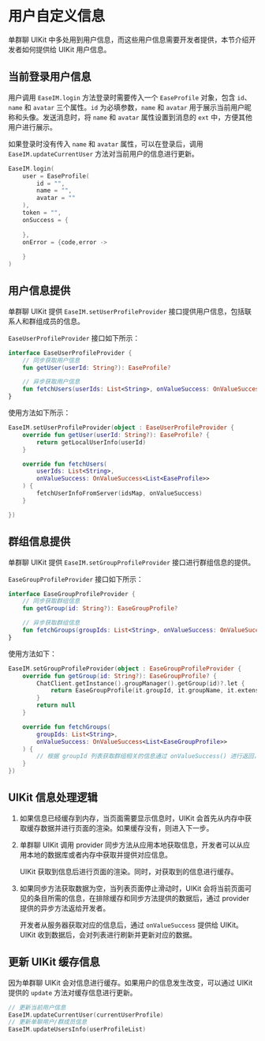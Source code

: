 # 用户自定义信息

<Toc />

单群聊 UIKit 中多处用到用户信息，而这些用户信息需要开发者提供，本节介绍开发者如何提供给 UIKit 用户信息。

## 当前登录用户信息

用户调用 `EaseIM.login` 方法登录时需要传入一个 `EaseProfile` 对象，包含 `id`、`name` 和 `avatar` 三个属性。`id` 为必填参数，`name` 和 `avatar` 用于展示当前用户昵称和头像。发送消息时，将 `name` 和 `avatar` 属性设置到消息的 `ext` 中，方便其他用户进行展示。

如果登录时没有传入 `name` 和 `avatar` 属性，可以在登录后，调用 `EaseIM.updateCurrentUser` 方法对当前用户的信息进行更新。

```kotlin
EaseIM.login(
    user = EaseProfile(
        id = "",
        name = "",
        avatar = ""
    ),
    token = "", 
    onSuccess = {
                        
    }, 
    onError = {code,error ->
                
    }
)
```

## 用户信息提供

单群聊 UIKit 提供 `EaseIM.setUserProfileProvider` 接口提供用户信息，包括联系人和群组成员的信息。

`EaseUserProfileProvider` 接口如下所示：

```kotlin
interface EaseUserProfileProvider {
    // 同步获取用户信息
    fun getUser(userId: String?): EaseProfile?

    // 异步获取用户信息
    fun fetchUsers(userIds: List<String>, onValueSuccess: OnValueSuccess<List<EaseProfile>>)
}
```

使用方法如下所示：

```kotlin
EaseIM.setUserProfileProvider(object : EaseUserProfileProvider {
    override fun getUser(userId: String?): EaseProfile? {
        return getLocalUserInfo(userId)
    }

    override fun fetchUsers(
        userIds: List<String>,
        onValueSuccess: OnValueSuccess<List<EaseProfile>>
    ) {
        fetchUserInfoFromServer(idsMap, onValueSuccess)
    }

})

```

## 群组信息提供

单群聊 UIKit 提供 `EaseIM.setGroupProfileProvider` 接口进行群组信息的提供。

`EaseGroupProfileProvider` 接口如下所示：

```kotlin
interface EaseGroupProfileProvider {
    // 同步获取群组信息
    fun getGroup(id: String?): EaseGroupProfile?

    // 异步获取群组信息
    fun fetchGroups(groupIds: List<String>, onValueSuccess: OnValueSuccess<List<EaseGroupProfile>>)
}
```

使用方法如下：

```kotlin
EaseIM.setGroupProfileProvider(object : EaseGroupProfileProvider {
    override fun getGroup(id: String?): EaseGroupProfile? {
        ChatClient.getInstance().groupManager().getGroup(id)?.let {
            return EaseGroupProfile(it.groupId, it.groupName, it.extension)
        }
        return null
    }

    override fun fetchGroups(
        groupIds: List<String>,
        onValueSuccess: OnValueSuccess<List<EaseGroupProfile>>
    ) {
        // 根据 groupId 列表获取群组相关的信息通过 onValueSuccess() 进行返回，并更新缓存信息。
    }
})

```

## UIKit 信息处理逻辑

1. 如果信息已经缓存到内存，当页面需要显示信息时，UIKit 会首先从内存中获取缓存数据并进行页面的渲染。如果缓存没有，则进入下一步。

2. 单群聊 UIKit 调用 provider 同步方法从应用本地获取信息，开发者可以从应用本地的数据库或者内存中获取并提供对应信息。

   UIKit 获取到信息后进行页面的渲染。同时，对获取到的信息进行缓存。

3. 如果同步方法获取数据为空，当列表页面停止滑动时，UIKit 会将当前页面可见的条目所需的信息，在排除缓存和同步方法提供的数据后，通过 provider 提供的异步方法返给开发者。

   开发者从服务器获取对应的信息后，通过 `onValueSuccess` 提供给 UIKit。UIKit 收到数据后，会对列表进行刷新并更新对应的数据。

## 更新 UIKit 缓存信息

因为单群聊 UIKit 会对信息进行缓存。如果用户的信息发生改变，可以通过 UIKit 提供的 `update` 方法对缓存信息进行更新。

```kotlin
// 更新当前用户信息
EaseIM.updateCurrentUser(currentUserProfile)
// 更新单聊用户/群成员信息
EaseIM.updateUsersInfo(userProfileList)
```